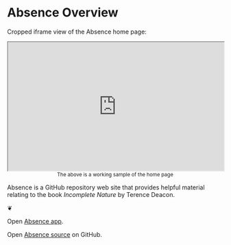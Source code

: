 Absence Overview
=================

Cropped iframe view of the Absence home page:
<iframe src="http://absence.github.io"	width=100% height=300px></iframe>

<center><small>The above is a working sample of the home page</small></center>

Absence is a GitHub repository web site that provides helpful material relating to the book <i>Incomplete Nature</i> by Terence Deacon.


&#x2766;


Open [Absence app](http://absence.github.io").


Open [Absence source](https://github.com/absence/absence.github.com) on GitHub.







